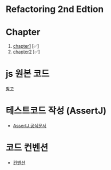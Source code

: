 # Refactoring 2nd Edtion

# Chapter
1. [chapter1](docs/ch1/ch1.md) [✅]
2. [chapter2](docs/ch2/ch2.md) [✅]

# js 원본 코드
[참고](https://github.com/Youngerjesus/refactoring-2nd-edition/blob/master/document/chapter-01/README.md) 

# 테스트코드 작성 (AssertJ)
* [AssertJ 공식문서](https://assertj.github.io/doc/)

# 코드 컨벤션
* [컨벤션](/docs/code_convention.md)